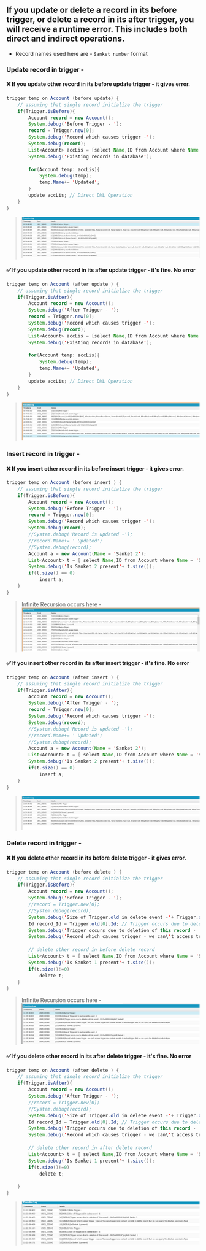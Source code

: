 ## If you update or delete a record in its before trigger, or delete a record in its after trigger, you will receive a runtime  error. This includes both direct and indirect operations. 

- Record names used here are - `Sanket number` format

### Update record in trigger -

#### :x: If you update other record in its before update trigger - it gives error. 

```java
trigger temp on Account (before update) {
    // assuming that single record initialize the trigger
    if(Trigger.isBefore){
        Account record = new Account();
        System.debug('Before Trigger - ');
        record = Trigger.new[0];
        System.debug('Record which causes trigger -');
        System.debug(record);
        List<Account> accLis = [select Name,ID from Account where Name ='Sanket' or Name ='Sanket 1'];
        System.debug('Existing records in database');
        
        for(Account temp: accLis){
            System.debug(temp);
            temp.Name+= 'Updated';
        }
        update accLis; // Direct DML Operation
    }   
}
```
> ![DEBUG LOG](.//update%20before%20trigger.png)
#### :white_check_mark: If you update other record in its after update trigger - it's fine. No error

```java
trigger temp on Account (after update ) {
    // assuming that single record initialize the trigger
    if(Trigger.isAfter){
        Account record = new Account();
        System.debug('After Trigger - ');
        record = Trigger.new[0];
        System.debug('Record which causes trigger -');
        System.debug(record);
        List<Account> accLis = [select Name,ID from Account where Name ='Sanket' or Name ='Sanket 1'];
        System.debug('Existing records in database');
        
        for(Account temp: accLis){
            System.debug(temp);
            temp.Name+= 'Updated';
        }
        update accLis; // Direct DML Operation
    }   
}
```
> ![DEBUG LOG](.//update%20after%20trigger.png)

### Insert record in trigger - 

#### :x: If you insert other record in its before insert trigger - it gives error. 

```java
trigger temp on Account (before insert ) {
    // assuming that single record initialize the trigger
    if(Trigger.isBefore){
        Account record = new Account();
        System.debug('Before Trigger - ');
        record = Trigger.new[0];
        System.debug('Record which causes trigger -');
        System.debug(record);
        //System.debug('Record is updated -');
        //record.Name+= ' Updated';
        //System.debug(record);
        Account a = new Account(Name = 'Sanket 2');
        List<Account> t = [ select Name,ID from Account where Name = 'Sanket 2'];
        System.debug('Is Sanket 2 present'+ t.size());
        if(t.size() == 0)
        	insert a;
    }   
}
```
> Infinite Recursion occurs here -
> ![DEBUG LOG](.//insert%20before%20trigger.png)

#### :white_check_mark: If you insert other record in its after insert trigger - it's fine. No error

```java
trigger temp on Account (after insert ) {
    // assuming that single record initialize the trigger
    if(Trigger.isAfter){
        Account record = new Account();
        System.debug('After Trigger - ');
        record = Trigger.new[0];
        System.debug('Record which causes trigger -');
        System.debug(record);
        //System.debug('Record is updated -');
        //record.Name+= ' Updated';
        //System.debug(record);
        Account a = new Account(Name = 'Sanket 2');
        List<Account> t = [ select Name,ID from Account where Name = 'Sanket 2'];
        System.debug('Is Sanket 2 present'+ t.size());
        if(t.size() == 0)
        	insert a;
    }   
}
```
> ![DEBUG LOG](.//insert%20after%20trigger.png)


### Delete record in trigger - 

#### :x: If you delete other record in its before delete trigger - it gives error. 

```java
trigger temp on Account (before delete ) {
    // assuming that single record initialize the trigger
    if(Trigger.isBefore){
        Account record = new Account();
        System.debug('Before Trigger - ');
        //record = Trigger.new[0]; 
        //System.debug(record);
        System.debug('Size of Trigger.old in delete event -'+ Trigger.old.size());
        Id record_Id = Trigger.old[0].Id; // Trigger occurs due to deletion of this record.
        System.debug('Trigger occurs due to deletion of this record - '+ record_Id +' '+ Trigger.old[0].Name);
        System.debug('Record which causes trigger - we can\'t access trigger.new context variable in delete event. But we can query for deleted records in Apex');
        
        // delete other record in before delete record
        List<Account> t = [ select Name,ID from Account where Name = 'Sanket 1'];
        System.debug('Is Sanket 1 present'+ t.size());
        if(t.size()!=0)
            delete t;         
    }   
}
```
> Infinite Recursion occurs here -
> ![DEBUG LOG](.//delete%20before%20trigger.png)

#### :white_check_mark: If you delete other record in its after delete trigger - it's fine. No error

```java
trigger temp on Account (after delete ) {
    // assuming that single record initialize the trigger
    if(Trigger.isAfter){
        Account record = new Account();
        System.debug('After Trigger - ');
        //record = Trigger.new[0]; 
        //System.debug(record);
        System.debug('Size of Trigger.old in delete event -'+ Trigger.old.size());
        Id record_Id = Trigger.old[0].Id; // Trigger occurs due to deletion of this record.
        System.debug('Trigger occurs due to deletion of this record - '+ record_Id +' '+ Trigger.old[0].Name);
        System.debug('Record which causes trigger - we can\'t access trigger.new context variable in delete event. But we can query for deleted records in Apex');
        
        // delete other record in after delete record
        List<Account> t = [ select Name,ID from Account where Name = 'Sanket 1'];
        System.debug('Is Sanket 1 present'+ t.size());
        if(t.size()!=0)
            delete t;       
        
    }   
}
```
> ![DEBUG LOG](.//delete%20after%20trigger.png)




